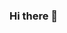 ### Hi there 👋

<!--
**Ahsan689/Ahsan689** is a ✨ _special_ ✨ repository because its `README.md` (this file) appears on your GitHub profile.

Here are some ideas to get you started:

- 👋 I'm Ahsan, a MERN stack developer with 2 years of experience in building full-stack web applications.
- 🌱 I'm currently learning backend languages and frameworks to improve my development skills.
- 💼 I'm currently working at BrainCrop as a Software Engineer.
- 🔭 I’m currently working on Smart Vending App – our smart vending app is a modern and user-friendly solution that allows users to purchase snacks, drinks, and other products from vending machines. The app is built using Electron, React, Node.js, and MongoDB, which ensures a smooth and responsive experience for users. With our app, users can easily browse products, view prices, and make payments through a secure payment gateway. Additionally, the app also provides real-time updates on inventory levels, sales data, and machine maintenance needs, which helps vending machine owners to manage their business more efficiently. Our smart vending app is an innovative and cost-effective solution that revolutionizes the traditional vending machine experience.

- 🛠️ Some of the tools and technologies I use on a daily basis are:
- JavaScript, Node.js, React.js, Express.js, MongoDB, Mongoose, Git, VS Code
- 👯 I'm open to collaborate on open source projects related to MERN stack.
- 💬 Feel free to reach out to me for any queries related to MERN stack development or any opportunities to work together.
- 📫 You can contact me through ahsanaleem689@gmail.com
